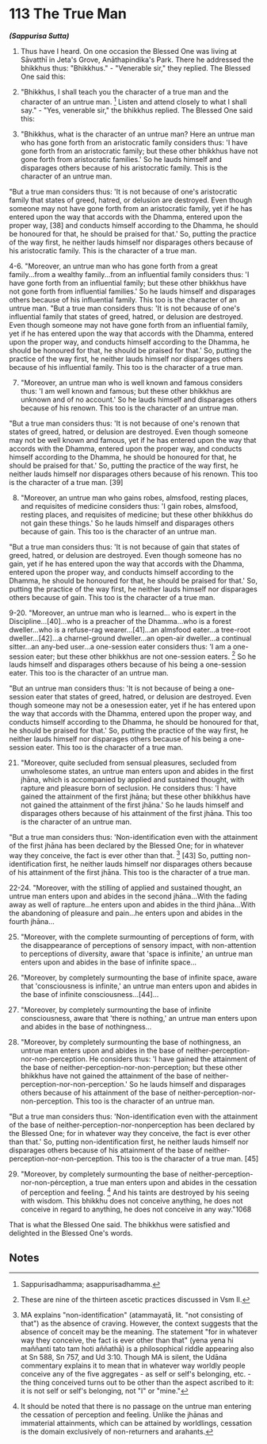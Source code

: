# 113 The True Man
***(Sappurisa Sutta)***

1. Thus have I heard. On one occasion the Blessed One was living at Sāvatthī in Jeta's Grove, Anāthapindika's Park. There he addressed the bhikkhus thus: "Bhikkhus." - "Venerable sir," they replied. The Blessed One said this:

2. "Bhikkhus, I shall teach you the character of a true man and the character of an untrue man. [^1064] Listen and attend closely to what I shall say." - "Yes, venerable sir," the bhikkhus replied. The Blessed One said this:

3. "Bhikkhus, what is the character of an untrue man? Here an untrue man who has gone forth from an aristocratic family considers thus: 'I have gone forth from an aristocratic family; but these other bhikkhus have not gone forth from aristocratic families.' So he lauds himself and disparages others because of his aristocratic family. This is the character of an untrue man.

"But a true man considers thus: 'It is not because of one's aristocratic family that states of greed, hatred, or delusion are destroyed. Even though someone may not have gone forth from an aristocratic family, yet if he has entered upon the way that accords with the Dhamma, entered upon the proper way, [38] and conducts himself according to the Dhamma, he should be honoured for that, he should be praised for that.' So, putting the practice of the way first, he neither lauds himself nor disparages others because of his aristocratic family. This is the character of a true man.

4-6. "Moreover, an untrue man who has gone forth from a great family...from a wealthy family...from an influential family considers thus: 'I have gone forth from an influential family; but these other bhikkhus have not gone forth from influential families.' So he lauds himself and disparages others because of his influential family. This too is the character of an untrue man.
"But a true man considers thus: 'It is not because of one's influential family that states of greed, hatred, or delusion are destroyed. Even though someone may not have gone forth from an influential family, yet if he has entered upon the way that accords with the Dhamma, entered upon the proper way, and conducts himself according to the Dhamma, he should be honoured for that, he should be praised for that.' So, putting the practice of the way first, he neither lauds himself nor disparages others because of his influential family. This too is the character of a true man.

7. "Moreover, an untrue man who is well known and famous considers thus: 'I am well known and famous; but these other bhikkhus are unknown and of no account.' So he lauds himself and disparages others because of his renown. This too is the character of an untrue man.

"But a true man considers thus: 'It is not because of one's renown that states of greed, hatred, or delusion are destroyed. Even though someone may not be well known and famous, yet if he has entered upon the way that accords with the Dhamma, entered upon the proper way, and conducts himself according to the Dhamma, he should be honoured for that, he should be praised for that.' So, putting the practice of the way first, he neither lauds himself nor disparages others because of his renown. This too is the character of a true man. [39]

8. "Moreover, an untrue man who gains robes, almsfood, resting places, and requisites of medicine considers thus: 'I gain robes, almsfood, resting places, and requisites of medicine; but these other bhikkhus do not gain these things.' So he lauds himself and disparages others because of gain. This too is the character of an untrue man.

"But a true man considers thus: 'It is not because of gain that states of greed, hatred, or delusion are destroyed. Even though someone has no gain, yet if he has entered upon the way that accords with the Dhamma, entered upon the proper way, and conducts himself according to the Dhamma, he should be honoured for that, he should be praised for that.' So, putting the practice of the way first, he neither lauds himself nor disparages others because of gain. This too is the character of a true man.

9-20. "Moreover, an untrue man who is learned... who is expert in the Discipline...[40]...who is a preacher of the Dhamma...who
is a forest dweller...who is a refuse-rag wearer...[41]...an almsfood eater...a tree-root dweller...[42]...a charnel-ground dweller...an open-air dweller...a continual sitter...an any-bed user...a one-session eater considers thus: 'I am a one-session eater; but these other bhikkhus are not one-session eaters. [^1065] So he lauds himself and disparages others because of his being a one-session eater. This too is the character of an untrue man.

"But an untrue man considers thus: 'It is not because of being a one-session eater that states of greed, hatred, or delusion are destroyed. Even though someone may not be a onesession eater, yet if he has entered upon the way that accords with the Dhamma, entered upon the proper way, and conducts himself according to the Dhamma, he should be honoured for that, he should be praised for that.' So, putting the practice of the way first, he neither lauds himself nor disparages others because of his being a one-session eater. This too is the character of a true man.

21. "Moreover, quite secluded from sensual pleasures, secluded from unwholesome states, an untrue man enters upon and abides in the first jhāna, which is accompanied by applied and sustained thought, with rapture and pleasure born of seclusion. He considers thus: 'I have gained the attainment of the first jhāna; but these other bhikkhus have not gained the attainment of the first jhāna.' So he lauds himself and disparages others because of his attainment of the first jhāna. This too is the character of an untrue man.

"But a true man considers thus: 'Non-identification even with the attainment of the first jhāna has been declared by the Blessed One; for in whatever way they conceive, the fact is ever other than that. [^1066] [43] So, putting non-identification first, he neither lauds himself nor disparages others because of his attainment of the first jhāna. This too is the character of a true man.

22-24. "Moreover, with the stilling of applied and sustained thought, an untrue man enters upon and abides in the second jhāna...With the fading away as well of rapture...he enters upon and abides in the third jhāna...With the abandoning of pleasure and pain...he enters upon and abides in the fourth jhāna...

25. "Moreover, with the complete surmounting of perceptions of form, with the disappearance of perceptions of sensory impact, with non-attention to perceptions of diversity, aware
that 'space is infinite,' an untrue man enters upon and abides in the base of infinite space...

26. "Moreover, by completely surmounting the base of infinite space, aware that 'consciousness is infinite,' an untrue man enters upon and abides in the base of infinite consciousness...[44]...

27. "Moreover, by completely surmounting the base of infinite consciousness, aware that 'there is nothing,' an untrue man enters upon and abides in the base of nothingness...

28. "Moreover, by completely surmounting the base of nothingness, an untrue man enters upon and abides in the base of neither-perception-nor-non-perception. He considers thus: 'I have gained the attainment of the base of neither-perception-nor-non-perception; but these other bhikkhus have not gained the attainment of the base of neither-perception-nor-non-perception.' So he lauds himself and disparages others because of his attainment of the base of neither-perception-nor-non-perception. This too is the character of an untrue man.

"But a true man considers thus: 'Non-identification even with the attainment of the base of neither-perception-nor-nonperception has been declared by the Blessed One; for in whatever way they conceive, the fact is ever other than that.' So, putting non-identification first, he neither lauds himself nor disparages others because of his attainment of the base of neither-perception-nor-non-perception. This too is the character of a true man. [45]

29. "Moreover, by completely surmounting the base of neither-perception-nor-non-pérception, a true man enters upon and abides in the cessation of perception and feeling. [^1067] And his taints are destroyed by his seeing with wisdom. This bhikkhu does not conceive anything, he does not conceive in regard to anything, he does not conceive in any way."1068

That is what the Blessed One said. The bhikkhus were satisfied and delighted in the Blessed One's words.

## Notes

[^1064]: Sappurisadhamma; asappurisadhamma.

[^1065]: These are nine of the thirteen ascetic practices discussed in Vsm II.

[^1066]: MA explains "non-identification" (atammayatā, lit. "not consisting of that") as the absence of craving. However, the context suggests that the absence of conceit may be the meaning. The statement "for in whatever way they conceive, the fact is ever other than that" (yena yena hi maññanti tato tam hoti aññathā) is a philosophical riddle appearing also at Sn 588, Sn 757, and Ud 3:10. Though MA is silent, the Udāna commentary explains it to mean that in whatever way worldly people conceive any of the five aggregates - as self or self's belonging, etc. - the thing
conceived turns out to be other than the aspect ascribed to it: it is not self or self's belonging, not "I" or "mine."

[^1067]: It should be noted that there is no passage on the untrue man entering the cessation of perception and feeling. Unlike the jhānas and immaterial attainments, which can be attained by worldlings, cessation is the domain exclusively of non-returners and arahants.

[^1068]: Na kiñci maññati, na kuhiñci maññati, na kenaci maññati. This is a brief statement of the same situation described in full at MN 1.51-146. On "conceiving" see n. 6

